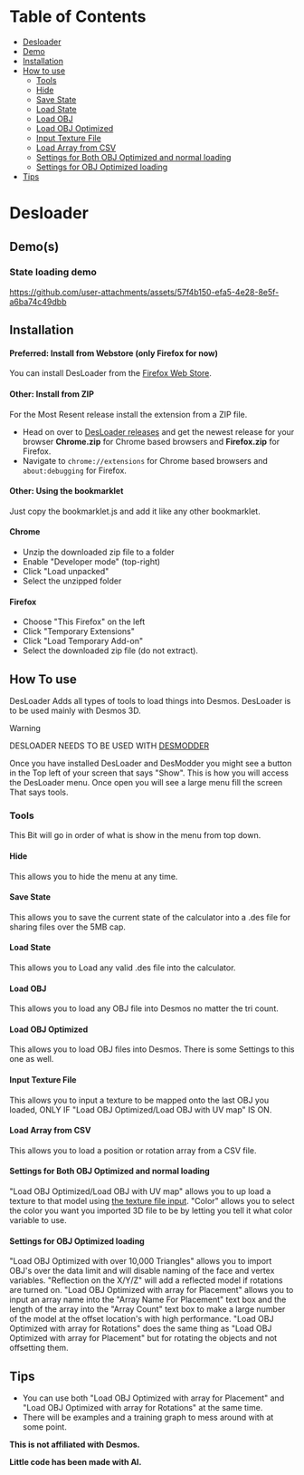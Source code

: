 
# Table of Contents
- [Desloader](#desloader)
- [Demo](#demos)
- [Installation](#installation)
- [How to use](#how-to-use)
  - [Tools](#tools)
  - [Hide](#hide)
  - [Save State](#save-state)
  - [Load State](#load-state)
  - [Load OBJ](#load-obj)
  - [Load OBJ Optimized](#load-obj-optimized)
  - [Input Texture File](#input-texture-file)
  - [Load Array from CSV](#load-array-from-csv)
  - [Settings for Both OBJ Optimized and normal loading](#settings-for-both-obj-optimized-and-normal-loading)
  - [Settings for OBJ Optimized loading](#settings-for-obj-optimized-loading)
- [Tips](#tips)


# Desloader

## Demo(s)
### State loading demo


https://github.com/user-attachments/assets/57f4b150-efa5-4e28-8e5f-a6ba74c49dbb


## Installation
#### Preferred: Install from Webstore (only Firefox for now)
You can install DesLoader from the [Firefox Web Store](https://addons.mozilla.org/en-US/firefox/addon/desloader-for-desmos/).

#### Other: Install from ZIP
For the Most Resent release install the extension from a ZIP file.

- Head on over to [DesLoader releases](https://github.com/Mr-milky-way/Desloader/releases/tag/0.1.0) and get the newest release for your browser **Chrome.zip** for Chrome based browsers and **Firefox.zip** for Firefox.
- Navigate to `chrome://extensions` for Chrome based browsers and `about:debugging` for Firefox.

#### Other: Using the bookmarklet
Just copy the bookmarklet.js and add it like any other bookmarklet.

#### Chrome
- Unzip the downloaded zip file to a folder
- Enable "Developer mode" (top-right)
- Click "Load unpacked"
- Select the unzipped folder

#### Firefox
- Choose "This Firefox" on the left
- Click "Temporary Extensions"
- Click "Load Temporary Add-on"
- Select the downloaded zip file (do not extract).

## How To use
DesLoader Adds all types of tools to load things into Desmos. DesLoader is to be used mainly with Desmos 3D.

> [!WARNING]
> DESLOADER NEEDS TO BE USED WITH [DESMODDER](https://github.com/DesModder/DesModder)

Once you have installed DesLoader and DesModder you might see a button in the Top left of your screen that says "Show". This is how you will access the DesLoader menu. Once open you will see a large menu fill the screen That says tools.

### Tools
This Bit will go in order of what is show in the menu from top down.

#### Hide
This allows you to hide the menu at any time.

#### Save State
This allows you to save the current state of the calculator into a .des file for sharing files over the 5MB cap.

#### Load State
This allows you to Load any valid .des file into the calculator.

#### Load OBJ
This allows you to load any OBJ file into Desmos no matter the tri count.

#### Load OBJ Optimized
This allows you to load OBJ files into Desmos. There is some Settings to this one as well.

#### Input Texture File
This allows you to input a texture to be mapped onto the last OBJ you loaded, ONLY IF "Load OBJ Optimized/Load OBJ with UV map" IS ON.

#### Load Array from CSV
This allows you to load a position or rotation array from a CSV file.

#### Settings for Both OBJ Optimized and normal loading

"Load OBJ Optimized/Load OBJ with UV map" allows you to up load a texture to that model using [the texture file input](#input-texture-file).
"Color" allows you to select the color you want you imported 3D file to be by letting you tell it what color variable to use.

#### Settings for OBJ Optimized loading
"Load OBJ Optimized with over 10,000 Triangles" allows you to import OBJ's over the data limit and will disable naming of the face and vertex variables.
"Reflection on the X/Y/Z" will add a reflected model if rotations are turned on.
"Load OBJ Optimized with array for Placement" allows you to input an array name into the "Array Name For Placement" text box and the length of the array into the "Array Count" text box to make a large number of the model at the offset location's with high performance.
"Load OBJ Optimized with array for Rotations" does the same thing as "Load OBJ Optimized with array for Placement" but for rotating the objects and not offsetting them.

## Tips

- You can use both "Load OBJ Optimized with array for Placement" and "Load OBJ Optimized with array for Rotations" at the same time.
- There will be examples and a training graph to mess around with at some point.


**This is not affiliated with Desmos.**

**Little code has been made with AI.**
